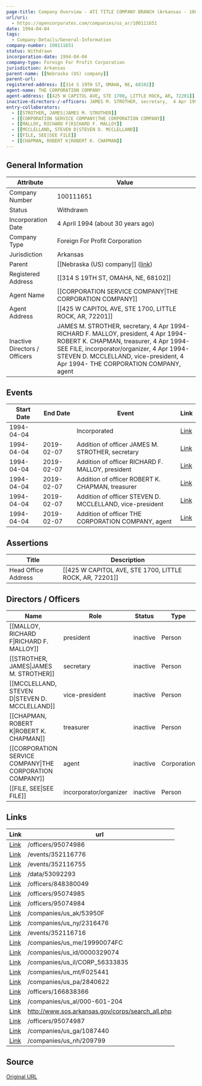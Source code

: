 ```yaml
---
page-title: Company Overview - ATI TITLE COMPANY BRANCH (Arkansas - 100111651)
url/uri:
  - https://opencorporates.com/companies/us_ar/100111651
date: 1994-04-04
tags:
  - Company-Details/General-Information
company-number: 100111651
status: Withdrawn
incorporation-date: 1994-04-04
company-type: Foreign For Profit Corporation
jurisdiction: Arkansas
parent-name: [[Nebraska (US) company]]
parent-url: 
registered-address: [[314 S 19TH ST, OMAHA, NE, 68102]]
agent-name: THE CORPORATION COMPANY
agent-address: [[425 W CAPITOL AVE, STE 1700, LITTLE ROCK, AR, 72201]]
inactive-directors-/-officers: JAMES M. STROTHER, secretary,  4 Apr 1994- RICHARD F. MALLOY, president,  4 Apr 1994- ROBERT K. CHAPMAN, treasurer,  4 Apr 1994- SEE FILE, incorporator/organizer,  4 Apr 1994- STEVEN D. MCCLELLAND, vice-president,  4 Apr 1994- THE CORPORATION COMPANY, agent
entry-collaborators:
  - [[STROTHER, JAMES|JAMES M. STROTHER]]
  - [[CORPORATION SERVICE COMPANY|THE CORPORATION COMPANY]]
  - [[MALLOY, RICHARD F|RICHARD F. MALLOY]]
  - [[MCCLELLAND, STEVEN D|STEVEN D. MCCLELLAND]]
  - [[FILE, SEE|SEE FILE]]
  - [[CHAPMAN, ROBERT K|ROBERT K. CHAPMAN]]
---
```


## General Information
| Attribute          | Value                                       |
|--------------------|---------------------------------------------|
| Company Number     | 100111651                                   |
| Status             | Withdrawn                                   |
| Incorporation Date | 4 April 1994 (about 30 years ago)           |
| Company Type       | Foreign For Profit Corporation              |
| Jurisdiction       | Arkansas                                    |
| Parent             | [[Nebraska (US) company]] ([link]())        |
| Registered Address | [[314 S 19TH ST, OMAHA, NE, 68102]]         |
| Agent Name         | [[CORPORATION SERVICE COMPANY\|THE CORPORATION COMPANY]] |
| Agent Address      | [[425 W CAPITOL AVE, STE 1700, LITTLE ROCK, AR, 72201]] |
| Inactive Directors / Officers | JAMES M. STROTHER, secretary,  4 Apr 1994- RICHARD F. MALLOY, president,  4 Apr 1994- ROBERT K. CHAPMAN, treasurer,  4 Apr 1994- SEE FILE, incorporator/organizer,  4 Apr 1994- STEVEN D. MCCLELLAND, vice-president,  4 Apr 1994- THE CORPORATION COMPANY, agent |

## Events

| Start Date | End Date   | Event                                                   | Link |
|------------|------------|-------------------------------------------------------|------|
| 1994-04-04 |            | Incorporated                                            | [Link](https://opencorporates.com/events/352116791) |
| 1994-04-04 | 2019-02-07 | Addition of officer JAMES M. STROTHER, secretary        | [Link](https://opencorporates.com/events/352116716) |
| 1994-04-04 | 2019-02-07 | Addition of officer RICHARD F. MALLOY, president        | [Link](https://opencorporates.com/events/352116680) |
| 1994-04-04 | 2019-02-07 | Addition of officer ROBERT K. CHAPMAN, treasurer        | [Link](https://opencorporates.com/events/352116755) |
| 1994-04-04 | 2019-02-07 | Addition of officer STEVEN D. MCCLELLAND, vice-president | [Link](https://opencorporates.com/events/352116737) |
| 1994-04-04 | 2019-02-07 | Addition of officer THE CORPORATION COMPANY, agent      | [Link](https://opencorporates.com/events/352116776) |

## Assertions
| Title               | Description                                             |
|---------------------|---------------------------------------------------------|
| Head Office Address | [[425 W CAPITOL AVE, STE 1700, LITTLE ROCK, AR, 72201]] |

## Directors / Officers
| Name                 | Role            | Status     | Type        | Link |
|----------------------|-----------------|------------|-------------|------|
| [[MALLOY, RICHARD F\|RICHARD F. MALLOY]] | president       | inactive   | Person      | [Link](https://opencorporates.com/officers/95074984) |
| [[STROTHER, JAMES\|JAMES M. STROTHER]] | secretary       | inactive   | Person      | [Link](https://opencorporates.com/officers/95074985) |
| [[MCCLELLAND, STEVEN D\|STEVEN D. MCCLELLAND]] | vice-president  | inactive   | Person      | [Link](https://opencorporates.com/officers/95074986) |
| [[CHAPMAN, ROBERT K\|ROBERT K. CHAPMAN]] | treasurer       | inactive   | Person      | [Link](https://opencorporates.com/officers/95074987) |
| [[CORPORATION SERVICE COMPANY\|THE CORPORATION COMPANY]] | agent           | inactive   | Corporation | [Link](https://opencorporates.com/officers/166838366) |
| [[FILE, SEE\|SEE FILE]] | incorporator/organizer | inactive   | Person      | [Link](https://opencorporates.com/officers/848380049) |

## Links
| Link   | url                            
|--------|--------------------------------|
| [Link](/officers/95074986) |/officers/95074986            |
| [Link](/events/352116776) |/events/352116776             |
| [Link](/events/352116755) |/events/352116755             |
| [Link](/data/53092293) |/data/53092293                |
| [Link](/officers/848380049) |/officers/848380049           |
| [Link](/officers/95074985) |/officers/95074985            |
| [Link](/officers/95074984) |/officers/95074984            |
| [Link](/companies/us_ak/53950F) |/companies/us_ak/53950F       |
| [Link](/companies/us_ny/2316476) |/companies/us_ny/2316476      |
| [Link](/events/352116716) |/events/352116716             |
| [Link](/companies/us_me/19990074FC) |/companies/us_me/19990074FC   |
| [Link](/companies/us_id/0000329074) |/companies/us_id/0000329074   |
| [Link](/companies/us_il/CORP_56333835) |/companies/us_il/CORP_56333835|
| [Link](/companies/us_mt/F025441) |/companies/us_mt/F025441      |
| [Link](/companies/us_pa/2840622) |/companies/us_pa/2840622      |
| [Link](/officers/166838366) |/officers/166838366           |
| [Link](/companies/us_al/000-601-204) |/companies/us_al/000-601-204  |
| [Link](http://www.sos.arkansas.gov/corps/search_all.php) |http://www.sos.arkansas.gov/corps/search_all.php|
| [Link](/officers/95074987) |/officers/95074987            |
| [Link](/companies/us_ga/1087440) |/companies/us_ga/1087440      |
| [Link](/companies/us_nh/209799) |/companies/us_nh/209799       |

## Source
[Original URL](https://opencorporates.com/companies/us_ar/100111651)
